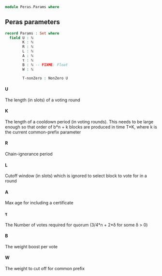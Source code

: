 ```agda
module Peras.Params where
```
<!--
```agda
open import Agda.Builtin.Float
open import Data.Nat using (ℕ; NonZero)
```
-->
## Peras parameters
```agda
record Params : Set where
  field U : ℕ
        K : ℕ
        R : ℕ
        L : ℕ
        A : ℕ
        τ : ℕ
        B : ℕ -- FIXME: Float
        W : ℕ

        T-nonZero : NonZero U

```
#### U
The length (in slots) of a voting round

#### K
The length of a cooldown period (in voting rounds). This needs to be large enough so that order of b\*n + k blocks are produced in time T\*K, where k is the current common-prefix parameter

#### R
Chain-ignorance period

#### L
Cutoff window (in slots) which is ignored to select block to vote for in a round

#### A
Max age for including a certificate

#### τ
The Number of votes required for quorum (3/4\*n + 2\*δ for some δ > 0)

#### B
The weight boost per vote

#### W
The weight to cut off for common prefix
